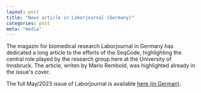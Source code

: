```yaml
---
layout: post
title: "News article in Laborjournal (Germany)"
categories: post
meta: "media"
---
```


The magazin for biomedical research Laborjournal in Germany has dedicated a long
article to the efforts of the SeqCode, highlighting the central role played by
the research group here at the University of Innsbruck. The article, writen by
Mario Rembold, was highlighted already in the issue's cover.

The full May/2023 issue of Laborjournal is available
[here (in German)](https://www.laborjournal.de/epaper/LJ_23_05.pdf).

